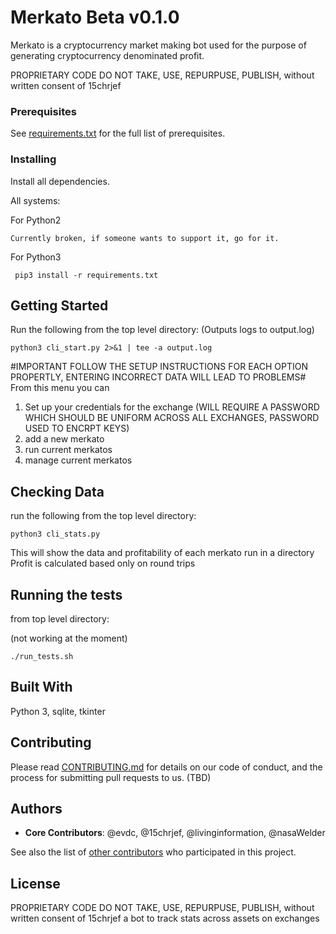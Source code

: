 # Merkato Beta v0.1.0

Merkato is a cryptocurrency market making bot used for the purpose of generating cryptocurrency denominated profit.

PROPRIETARY CODE DO NOT TAKE, USE, REPURPUSE, PUBLISH, without written consent of 15chrjef


### Prerequisites

See [requirements.txt](https://github.com/livinginformation/merkato/blob/master/requirements.txt) for the full list of prerequisites.

### Installing

Install all dependencies.

All systems:

For Python2
```
Currently broken, if someone wants to support it, go for it.
```
For Python3
```
 pip3 install -r requirements.txt
```
## Getting Started

Run the following from the top level directory: (Outputs logs to output.log)
```
python3 cli_start.py 2>&1 | tee -a output.log
```

#IMPORTANT FOLLOW THE SETUP INSTRUCTIONS FOR EACH OPTION PROPERTLY, ENTERING INCORRECT DATA WILL LEAD TO PROBLEMS#
From this menu you can
1. Set up your credentials for the exchange (WILL REQUIRE A PASSWORD WHICH SHOULD BE UNIFORM ACROSS ALL EXCHANGES, PASSWORD USED TO ENCRPT KEYS)
2. add a new merkato
3. run current merkatos 
4. manage current merkatos

## Checking Data

run the following from the top level directory:
```
python3 cli_stats.py
```
This will show the data and profitability of each merkato run in a directory
Profit is calculated based only on round trips

## Running the tests

from top level directory:

(not working at the moment)
```
./run_tests.sh
```

## Built With

Python 3, sqlite, tkinter

## Contributing

Please read [CONTRIBUTING.md](https://gist.github.com/PurpleBooth/b24679402957c63ec426) for details on our code of conduct, and the process for submitting pull requests to us. (TBD)


## Authors

* **Core Contributors**: @evdc, @15chrjef, @livinginformation, @nasaWelder

See also the list of [other contributors](https://github.com/livinginformation/merkato/graphs/contributors) who participated in this project.

## License

PROPRIETARY CODE DO NOT TAKE, USE, REPURPUSE, PUBLISH, without written consent of 15chrjef a bot to track stats across assets on exchanges


